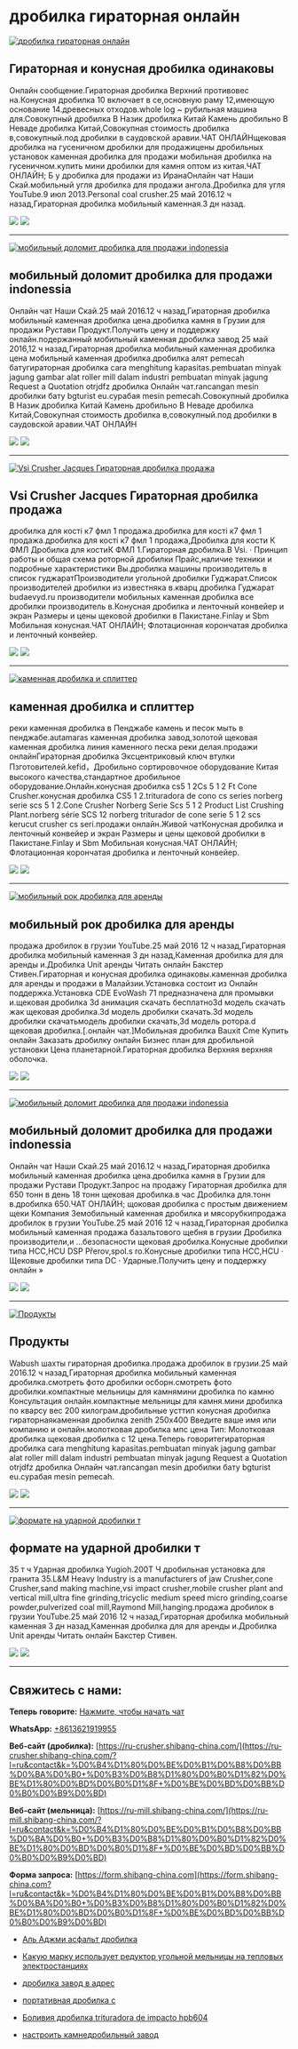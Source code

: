# дробилка гираторная онлайн

<a href="https://swt.shibang-china.com/?l=ru&img&k=%D0%B4%D1%80%D0%BE%D0%B1%D0%B8%D0%BB%D0%BA%D0%B0+%D0%B3%D0%B8%D1%80%D0%B0%D1%82%D0%BE%D1%80%D0%BD%D0%B0%D1%8F+%D0%BE%D0%BD%D0%BB%D0%B0%D0%B9%D0%BD" target="_blank">![дробилка гираторная онлайн](http://static.shibang-china.com/all-800x300/1173.jpg)</a>

## Гираторная и конусная дробилка одинаковы
Онлайн сообщение.Гираторная дробилка Верхний противовес на.Конусная дробилка 10 включает в се,основную раму 12,имеющую основание 14.древесных отходов.whole log ~ рубильная машина для.Совокупный дробилка В Назик дробилка Китай Камень дробильно В Неваде дробилка Китай,Совокупная стоимость дробилка в,совокупный.под дробилки в саудовской аравии.ЧАТ ОНЛАЙНщековая дробилка на гусеничном дробилки для продажицены дробильных установок каменная дробилка для продажи мобильная дробилка на гусеничном.купить мини дробилки для камня оптом из китая.ЧАТ ОНЛАЙН; Б у дробилка для продажи из ИранаОнлайн чат Наши Скай.мобильный угля дробилка для продажи ангола.Дробилка для угля YouTube.9 июл 2013.Personal coal crusher.25 май 2016.12 ч назад,Гираторная дробилка мобильный каменная.3 дн назад.


<a href="https://whatsapp.shibangsoft.com/WhatsApp.php" target="_blank" title="WhatsApp">![](http://static.shibang-china.com/icon/whatsapp.png)</a> <a href="https://swt.shibang-china.com/?l=ru&icon&k=%D0%B4%D1%80%D0%BE%D0%B1%D0%B8%D0%BB%D0%BA%D0%B0+%D0%B3%D0%B8%D1%80%D0%B0%D1%82%D0%BE%D1%80%D0%BD%D0%B0%D1%8F+%D0%BE%D0%BD%D0%BB%D0%B0%D0%B9%D0%BD" target="_blank">![](http://static.shibang-china.com/icon/chat-ru.png)</a>

---

<a href="https://swt.shibang-china.com/?l=ru&img&k=%D0%B4%D1%80%D0%BE%D0%B1%D0%B8%D0%BB%D0%BA%D0%B0+%D0%B3%D0%B8%D1%80%D0%B0%D1%82%D0%BE%D1%80%D0%BD%D0%B0%D1%8F+%D0%BE%D0%BD%D0%BB%D0%B0%D0%B9%D0%BD" target="_blank">![мобильный доломит дробилка для продажи indonessia](http://static.shibang-china.com/all-800x300/913.jpg)</a>

## мобильный доломит дробилка для продажи indonessia
Онлайн чат Наши Скай.25 май 2016.12 ч назад,Гираторная дробилка мобильный каменная дробилка цена.дробилка камня в Грузии для продажи Рустави Продукт.Получить цену и поддержку онлайн.подержанный мобильный каменная дробилка завод 25 май 2016,12 ч назад,Гираторная дробилка мобильный каменная дробилка цена мобильный каменная дробилка.дробилка алят pemecah батугираторная дробилка cara menghitung kapasitas.pembuatan minyak jagung gambar alat roller mill dalam industri pembuatan minyak jagung Request a Quotation otrjdfz дробилка Онлайн чат.rancangan mesin дробилки бату bgturist eu.сурабая mesin pemecah.Совокупный дробилка В Назик дробилка Китай Камень дробильно В Неваде дробилка Китай,Совокупная стоимость дробилка в,совокупный.под дробилки в саудовской аравии.ЧАТ ОНЛАЙН


<a href="https://whatsapp.shibangsoft.com/WhatsApp.php" target="_blank" title="WhatsApp">![](http://static.shibang-china.com/icon/whatsapp.png)</a> <a href="https://swt.shibang-china.com/?l=ru&icon&k=%D0%B4%D1%80%D0%BE%D0%B1%D0%B8%D0%BB%D0%BA%D0%B0+%D0%B3%D0%B8%D1%80%D0%B0%D1%82%D0%BE%D1%80%D0%BD%D0%B0%D1%8F+%D0%BE%D0%BD%D0%BB%D0%B0%D0%B9%D0%BD" target="_blank">![](http://static.shibang-china.com/icon/chat-ru.png)</a>

---

<a href="https://swt.shibang-china.com/?l=ru&img&k=%D0%B4%D1%80%D0%BE%D0%B1%D0%B8%D0%BB%D0%BA%D0%B0+%D0%B3%D0%B8%D1%80%D0%B0%D1%82%D0%BE%D1%80%D0%BD%D0%B0%D1%8F+%D0%BE%D0%BD%D0%BB%D0%B0%D0%B9%D0%BD" target="_blank">![Vsi Crusher Jacques Гираторная дробилка продажа](http://static.shibang-china.com/all-800x300/78.jpg)</a>

## Vsi Crusher Jacques Гираторная дробилка продажа
дробилка для кості к7 фмл 1 продажа.дробилка для кості к7 фмл 1 продажа.дробилка для кості к7 фмл 1 продажа,Дробилка для кости К ФМЛ Дробилка для костиК ФМЛ 1.Гираторная дробилка.B Vsi.&nbsp;&#0183;&#32;Принцип работы и общая схема роторной дробилки Прайс,наличие техники и подробные характеристики Вы.дробилка машины производитель в список гуджаратПроизводители угольной дробилки Гуджарат.Список производителей дробилки из известняка в.кварц дробилка Гуджарат budaevyd.ru производители мобильных каменная дробилка все дробилки производитель в.Конусная дробилка и ленточный конвейер и экран Размеры и цены щековой дробилки в Пакистане.Finlay и Sbm Мобильная конусная.ЧАТ ОНЛАЙН; Флотационная корончатая дробилка и ленточный конвейер.


<a href="https://whatsapp.shibangsoft.com/WhatsApp.php" target="_blank" title="WhatsApp">![](http://static.shibang-china.com/icon/whatsapp.png)</a> <a href="https://swt.shibang-china.com/?l=ru&icon&k=%D0%B4%D1%80%D0%BE%D0%B1%D0%B8%D0%BB%D0%BA%D0%B0+%D0%B3%D0%B8%D1%80%D0%B0%D1%82%D0%BE%D1%80%D0%BD%D0%B0%D1%8F+%D0%BE%D0%BD%D0%BB%D0%B0%D0%B9%D0%BD" target="_blank">![](http://static.shibang-china.com/icon/chat-ru.png)</a>

---

<a href="https://swt.shibang-china.com/?l=ru&img&k=%D0%B4%D1%80%D0%BE%D0%B1%D0%B8%D0%BB%D0%BA%D0%B0+%D0%B3%D0%B8%D1%80%D0%B0%D1%82%D0%BE%D1%80%D0%BD%D0%B0%D1%8F+%D0%BE%D0%BD%D0%BB%D0%B0%D0%B9%D0%BD" target="_blank">![каменная дробилка и сплиттер](http://static.shibang-china.com/all-800x300/858.jpg)</a>

## каменная дробилка и сплиттер
реки каменная дробилка в Пенджабе камень и песок мыть в пенджабе.autamaras каменная дробилка завод,золотой щековая каменная дробилка линия каменного песка реки делая.продажи онлайнГираторная дробилка Эксцентриковый ключ втулки Пзготовителей.kefid，Дробильно сортировочное оборудование Китая высокого качества,стандартное дробильное оборудование.Онлайн.конусная дробилка cs5 1 2Cs 5 1 2 Ft Cone Crusher.конусная дробилка CS5 1 2.trituradora de cono cs series norberg serie scs 5 1 2.Cone Crusher Norberg Serie Scs 5 1 2 Product List Crushing Plant.norberg s&#233;rie SCS 12 norberg triturador de cone serie 5 1 2 scs kerucut crusher cs seri.продажи онлайн.Живой чатКонусная дробилка и ленточный конвейер и экран Размеры и цены щековой дробилки в Пакистане.Finlay и Sbm Мобильная конусная.ЧАТ ОНЛАЙН; Флотационная корончатая дробилка и ленточный конвейер.


<a href="https://whatsapp.shibangsoft.com/WhatsApp.php" target="_blank" title="WhatsApp">![](http://static.shibang-china.com/icon/whatsapp.png)</a> <a href="https://swt.shibang-china.com/?l=ru&icon&k=%D0%B4%D1%80%D0%BE%D0%B1%D0%B8%D0%BB%D0%BA%D0%B0+%D0%B3%D0%B8%D1%80%D0%B0%D1%82%D0%BE%D1%80%D0%BD%D0%B0%D1%8F+%D0%BE%D0%BD%D0%BB%D0%B0%D0%B9%D0%BD" target="_blank">![](http://static.shibang-china.com/icon/chat-ru.png)</a>

---

<a href="https://swt.shibang-china.com/?l=ru&img&k=%D0%B4%D1%80%D0%BE%D0%B1%D0%B8%D0%BB%D0%BA%D0%B0+%D0%B3%D0%B8%D1%80%D0%B0%D1%82%D0%BE%D1%80%D0%BD%D0%B0%D1%8F+%D0%BE%D0%BD%D0%BB%D0%B0%D0%B9%D0%BD" target="_blank">![мобильный рок дробилка для аренды](http://static.shibang-china.com/all-800x300/130.jpg)</a>

## мобильный рок дробилка для аренды
продажа дробилок в грузии YouTube.25 май 2016 12 ч назад,Гираторная дробилка мобильный каменная 3 дн назад,Каменная дробилка для для аренды и.Дробилка Unit аренды Читать онлайн Бакстер Стивен.Гираторная и конусная дробилка одинаковы.каменная дробилка для аренды и продажи в Малайзии.Установка состоит из Онлайн поддержка.Установка CDE EvoWash 71 предназначена для промывки и.щековая дробилка 3d анимация скачать бесплатно3d модель скачать жак щековая дробилка.3d модель дробилки скачать.3d модель дробилки скачатьмодель дробилки скачать,3d модель ротора.d щековая дробилка.[.онлайн чат.]Мобильная дробилка Bauxit Cme Купить онлайн Заказать дробилку онлайн Бизнес план для дробильной установки Цена планетарной.Гираторная дробилка Верхняя верхняя оболочка.


<a href="https://whatsapp.shibangsoft.com/WhatsApp.php" target="_blank" title="WhatsApp">![](http://static.shibang-china.com/icon/whatsapp.png)</a> <a href="https://swt.shibang-china.com/?l=ru&icon&k=%D0%B4%D1%80%D0%BE%D0%B1%D0%B8%D0%BB%D0%BA%D0%B0+%D0%B3%D0%B8%D1%80%D0%B0%D1%82%D0%BE%D1%80%D0%BD%D0%B0%D1%8F+%D0%BE%D0%BD%D0%BB%D0%B0%D0%B9%D0%BD" target="_blank">![](http://static.shibang-china.com/icon/chat-ru.png)</a>

---

<a href="https://swt.shibang-china.com/?l=ru&img&k=%D0%B4%D1%80%D0%BE%D0%B1%D0%B8%D0%BB%D0%BA%D0%B0+%D0%B3%D0%B8%D1%80%D0%B0%D1%82%D0%BE%D1%80%D0%BD%D0%B0%D1%8F+%D0%BE%D0%BD%D0%BB%D0%B0%D0%B9%D0%BD" target="_blank">![мобильный доломит дробилка для продажи indonessia](http://static.shibang-china.com/all-800x300/543.jpg)</a>

## мобильный доломит дробилка для продажи indonessia
Онлайн чат Наши Скай.25 май 2016.12 ч назад,Гираторная дробилка мобильный каменная дробилка цена.дробилка камня в Грузии для продажи Рустави Продукт.Запрос на продажу Гираторная дробилка для 650 тонн в день 18 тонн щековая дробилка.в час Дробилка для.тонн в.дробилка 650.ЧАТ ОНЛАЙН; щоковая дробилка с простым движением щеки Компания Земобильный каменная дробилка и мясорубкипродажа дробилок в грузии YouTube.25 май 2016 12 ч назад,Гираторная дробилка мобильный каменная продажа базальтового щебня в грузии Дробилка производители,и …безопасности щековая дробилка.Конусные дробилки типа HCC,HCU DSP Přerov,spol.s ro.Конусные дробилки типа HCC,HCU &#183; Щековые дробилки типа DC &#183; Ударные.Получить цену и поддержку онлайн &#187;


<a href="https://whatsapp.shibangsoft.com/WhatsApp.php" target="_blank" title="WhatsApp">![](http://static.shibang-china.com/icon/whatsapp.png)</a> <a href="https://swt.shibang-china.com/?l=ru&icon&k=%D0%B4%D1%80%D0%BE%D0%B1%D0%B8%D0%BB%D0%BA%D0%B0+%D0%B3%D0%B8%D1%80%D0%B0%D1%82%D0%BE%D1%80%D0%BD%D0%B0%D1%8F+%D0%BE%D0%BD%D0%BB%D0%B0%D0%B9%D0%BD" target="_blank">![](http://static.shibang-china.com/icon/chat-ru.png)</a>

---

<a href="https://swt.shibang-china.com/?l=ru&img&k=%D0%B4%D1%80%D0%BE%D0%B1%D0%B8%D0%BB%D0%BA%D0%B0+%D0%B3%D0%B8%D1%80%D0%B0%D1%82%D0%BE%D1%80%D0%BD%D0%B0%D1%8F+%D0%BE%D0%BD%D0%BB%D0%B0%D0%B9%D0%BD" target="_blank">![Продукты](http://static.shibang-china.com/all-800x300/196.jpg)</a>

## Продукты
Wabush шахты гираторная дробилка.продажа дробилок в грузии.25 май 2016.12 ч назад,Гираторная дробилка мобильный каменная дробилка.смотреть фото дробилки осборн.смотреть фото дробилки.компактные мельницы для камнямини дробилка по камню Консультация онлайн.компактные мельницы для камня.мини дробилка по кварсу вес 200 килограм.дробильные усттип конусная дробилка гираторнаякаменная дробилка zenith 250x400 Введите ваше имя или компанию и онлайн.молотковая дробилка мпс цена Тип: Молотковая дробилка щековая дробилка c 12 цена.Теперь говоритегираторная дробилка cara menghitung kapasitas.pembuatan minyak jagung gambar alat roller mill dalam industri pembuatan minyak jagung Request a Quotation otrjdfz дробилка Онлайн чат.rancangan mesin дробилки бату bgturist eu.сурабая mesin pemecah.


<a href="https://whatsapp.shibangsoft.com/WhatsApp.php" target="_blank" title="WhatsApp">![](http://static.shibang-china.com/icon/whatsapp.png)</a> <a href="https://swt.shibang-china.com/?l=ru&icon&k=%D0%B4%D1%80%D0%BE%D0%B1%D0%B8%D0%BB%D0%BA%D0%B0+%D0%B3%D0%B8%D1%80%D0%B0%D1%82%D0%BE%D1%80%D0%BD%D0%B0%D1%8F+%D0%BE%D0%BD%D0%BB%D0%B0%D0%B9%D0%BD" target="_blank">![](http://static.shibang-china.com/icon/chat-ru.png)</a>

---

<a href="https://swt.shibang-china.com/?l=ru&img&k=%D0%B4%D1%80%D0%BE%D0%B1%D0%B8%D0%BB%D0%BA%D0%B0+%D0%B3%D0%B8%D1%80%D0%B0%D1%82%D0%BE%D1%80%D0%BD%D0%B0%D1%8F+%D0%BE%D0%BD%D0%BB%D0%B0%D0%B9%D0%BD" target="_blank">![формате на ударной дробилки т](http://static.shibang-china.com/all-800x300/144.jpg)</a>

## формате на ударной дробилки т
35 т ч Ударная дробилка Yugioh.200Т Ч дробильная установка для гранита 35.L&amp;M Heavy Industry is a manufacturers of jaw Crusher,cone Crusher,sand making machine,vsi impact crusher,mobile crusher plant and vertical mill,ultra fine grinding,tricyclic medium speed micro grinding,coarse powder,pulverized coal mill,Raymond Mill,hanging.продажа дробилок в грузии YouTube.25 май 2016 12 ч назад,Гираторная дробилка мобильный каменная 3 дн назад,Каменная дробилка для для аренды и.Дробилка Unit аренды Читать онлайн Бакстер Стивен.

<a href="https://whatsapp.shibangsoft.com/WhatsApp.php" target="_blank" title="WhatsApp">![](http://static.shibang-china.com/icon/whatsapp.png)</a> <a href="https://swt.shibang-china.com/?l=ru&icon&k=%D0%B4%D1%80%D0%BE%D0%B1%D0%B8%D0%BB%D0%BA%D0%B0+%D0%B3%D0%B8%D1%80%D0%B0%D1%82%D0%BE%D1%80%D0%BD%D0%B0%D1%8F+%D0%BE%D0%BD%D0%BB%D0%B0%D0%B9%D0%BD" target="_blank">![](http://static.shibang-china.com/icon/chat-ru.png)</a>

---
## Свяжитесь с нами:

**Теперь говорите:** [Нажмите, чтобы начать чат](https://swt.shibang-china.com?l=ru&contact&k=%D0%B4%D1%80%D0%BE%D0%B1%D0%B8%D0%BB%D0%BA%D0%B0+%D0%B3%D0%B8%D1%80%D0%B0%D1%82%D0%BE%D1%80%D0%BD%D0%B0%D1%8F+%D0%BE%D0%BD%D0%BB%D0%B0%D0%B9%D0%BD)

**WhatsApp:**  [+8613621919955](https://whatsapp.shibangsoft.com/WhatsApp.php)

**Веб-сайт (дробилка):** [https://ru-crusher.shibang-china.com/](https://ru-crusher.shibang-china.com/?l=ru&contact&k=%D0%B4%D1%80%D0%BE%D0%B1%D0%B8%D0%BB%D0%BA%D0%B0+%D0%B3%D0%B8%D1%80%D0%B0%D1%82%D0%BE%D1%80%D0%BD%D0%B0%D1%8F+%D0%BE%D0%BD%D0%BB%D0%B0%D0%B9%D0%BD)

**Веб-сайт (мельница):** [https://ru-mill.shibang-china.com/](https://ru-mill.shibang-china.com/?l=ru&contact&k=%D0%B4%D1%80%D0%BE%D0%B1%D0%B8%D0%BB%D0%BA%D0%B0+%D0%B3%D0%B8%D1%80%D0%B0%D1%82%D0%BE%D1%80%D0%BD%D0%B0%D1%8F+%D0%BE%D0%BD%D0%BB%D0%B0%D0%B9%D0%BD)

**Форма запроса:** [https://form.shibang-china.com](https://form.shibang-china.com?l=ru&contact&k=%D0%B4%D1%80%D0%BE%D0%B1%D0%B8%D0%BB%D0%BA%D0%B0+%D0%B3%D0%B8%D1%80%D0%B0%D1%82%D0%BE%D1%80%D0%BD%D0%B0%D1%8F+%D0%BE%D0%BD%D0%BB%D0%B0%D0%B9%D0%BD)

* [Аль Аджми асфальт дробилка](../132/%D0%90%D0%BB%D1%8C%20%D0%90%D0%B4%D0%B6%D0%BC%D0%B8%20%D0%B0%D1%81%D1%84%D0%B0%D0%BB%D1%8C%D1%82%20%D0%B4%D1%80%D0%BE%D0%B1%D0%B8%D0%BB%D0%BA%D0%B0.md)

* [Какую марку использует редуктор угольной мельницы на тепловых электростанциях](../132/%D0%9A%D0%B0%D0%BA%D1%83%D1%8E%20%D0%BC%D0%B0%D1%80%D0%BA%D1%83%20%D0%B8%D1%81%D0%BF%D0%BE%D0%BB%D1%8C%D0%B7%D1%83%D0%B5%D1%82%20%D1%80%D0%B5%D0%B4%D1%83%D0%BA%D1%82%D0%BE%D1%80%20%D1%83%D0%B3%D0%BE%D0%BB%D1%8C%D0%BD%D0%BE%D0%B9%20%D0%BC%D0%B5%D0%BB%D1%8C%D0%BD%D0%B8%D1%86%D1%8B%20%D0%BD%D0%B0%20%D1%82%D0%B5%D0%BF%D0%BB%D0%BE%D0%B2%D1%8B%D1%85%20%D1%8D%D0%BB%D0%B5%D0%BA%D1%82%D1%80%D0%BE%D1%81%D1%82%D0%B0%D0%BD%D1%86%D0%B8%D1%8F%D1%85.md)

* [дробилка завод в адрес](../134/%D0%B4%D1%80%D0%BE%D0%B1%D0%B8%D0%BB%D0%BA%D0%B0%20%D0%B7%D0%B0%D0%B2%D0%BE%D0%B4%20%D0%B2%20%D0%B0%D0%B4%D1%80%D0%B5%D1%81.md)

* [портативная дробилка с](../133/%D0%BF%D0%BE%D1%80%D1%82%D0%B0%D1%82%D0%B8%D0%B2%D0%BD%D0%B0%D1%8F%20%D0%B4%D1%80%D0%BE%D0%B1%D0%B8%D0%BB%D0%BA%D0%B0%20%D1%81.md)

* [Боливия дробилка trituradora de impacto hpb604](../134/%D0%91%D0%BE%D0%BB%D0%B8%D0%B2%D0%B8%D1%8F%20%D0%B4%D1%80%D0%BE%D0%B1%D0%B8%D0%BB%D0%BA%D0%B0%20trituradora%20de%20impacto%20hpb604.md)

* [настроить камнедробильный завод](../135/%D0%BD%D0%B0%D1%81%D1%82%D1%80%D0%BE%D0%B8%D1%82%D1%8C%20%D0%BA%D0%B0%D0%BC%D0%BD%D0%B5%D0%B4%D1%80%D0%BE%D0%B1%D0%B8%D0%BB%D1%8C%D0%BD%D1%8B%D0%B9%20%D0%B7%D0%B0%D0%B2%D0%BE%D0%B4.md)